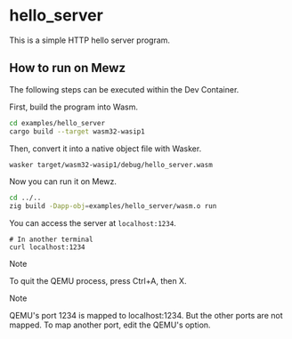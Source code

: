 # hello_server

This is a simple HTTP hello server program.

## How to run on Mewz

The following steps can be executed within the Dev Container.

First, build the program into Wasm.

```sh
cd examples/hello_server
cargo build --target wasm32-wasip1
```

Then, convert it into a native object file with Wasker.

```sh
wasker target/wasm32-wasip1/debug/hello_server.wasm
```

Now you can run it on Mewz.

```sh
cd ../..
zig build -Dapp-obj=examples/hello_server/wasm.o run
```

You can access the server at `localhost:1234`.

```
# In another terminal
curl localhost:1234
```

> [!NOTE]
> To quit the QEMU process, press Ctrl+A, then X.

> [!NOTE]
> QEMU's port 1234 is mapped to localhost:1234. But the other ports are not mapped.
> To map another port, edit the QEMU's option.
